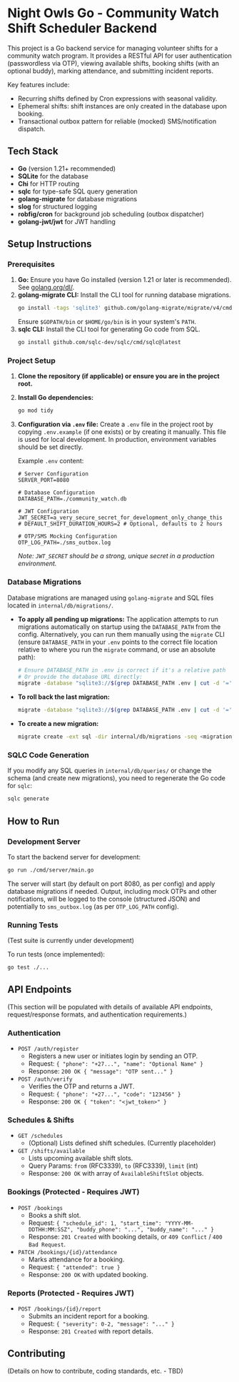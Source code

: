 # Night Owls Go - Community Watch Shift Scheduler Backend

This project is a Go backend service for managing volunteer shifts for a community watch program.
It provides a RESTful API for user authentication (passwordless via OTP), viewing available shifts, booking shifts (with an optional buddy), marking attendance, and submitting incident reports.

Key features include:
- Recurring shifts defined by Cron expressions with seasonal validity.
- Ephemeral shifts: shift instances are only created in the database upon booking.
- Transactional outbox pattern for reliable (mocked) SMS/notification dispatch.

## Tech Stack

- **Go** (version 1.21+ recommended)
- **SQLite** for the database
- **Chi** for HTTP routing
- **sqlc** for type-safe SQL query generation
- **golang-migrate** for database migrations
- **slog** for structured logging
- **robfig/cron** for background job scheduling (outbox dispatcher)
- **golang-jwt/jwt** for JWT handling

## Setup Instructions

### Prerequisites

1.  **Go:** Ensure you have Go installed (version 1.21 or later is recommended).
    See [golang.org/dl/](https://golang.org/dl/).
2.  **golang-migrate CLI:** Install the CLI tool for running database migrations.
    ```bash
    go install -tags 'sqlite3' github.com/golang-migrate/migrate/v4/cmd/migrate@latest
    ```
    Ensure `$GOPATH/bin` or `$HOME/go/bin` is in your system's `PATH`.
3.  **sqlc CLI:** Install the CLI tool for generating Go code from SQL.
    ```bash
    go install github.com/sqlc-dev/sqlc/cmd/sqlc@latest
    ```

### Project Setup

1.  **Clone the repository (if applicable) or ensure you are in the project root.**
2.  **Install Go dependencies:**
    ```bash
    go mod tidy
    ```
3.  **Configuration via `.env` file:**
    Create a `.env` file in the project root by copying `.env.example` (if one exists) or by creating it manually.
    This file is used for local development. In production, environment variables should be set directly.

    Example `.env` content:
    ```env
    # Server Configuration
    SERVER_PORT=8080

    # Database Configuration
    DATABASE_PATH=./community_watch.db

    # JWT Configuration
    JWT_SECRET=a_very_secure_secret_for_development_only_change_this
    # DEFAULT_SHIFT_DURATION_HOURS=2 # Optional, defaults to 2 hours

    # OTP/SMS Mocking Configuration
    OTP_LOG_PATH=./sms_outbox.log
    ```
    *Note: `JWT_SECRET` should be a strong, unique secret in a production environment.*

### Database Migrations

Database migrations are managed using `golang-migrate` and SQL files located in `internal/db/migrations/`.

-   **To apply all pending up migrations:**
    The application attempts to run migrations automatically on startup using the `DATABASE_PATH` from the config.
    Alternatively, you can run them manually using the `migrate` CLI (ensure `DATABASE_PATH` in your `.env` points to the correct file location relative to where you run the `migrate` command, or use an absolute path):
    ```bash
    # Ensure DATABASE_PATH in .env is correct if it's a relative path
    # Or provide the database URL directly:
    migrate -database "sqlite3://$(grep DATABASE_PATH .env | cut -d '=' -f2)" -path internal/db/migrations up
    ```

-   **To roll back the last migration:**
    ```bash
    migrate -database "sqlite3://$(grep DATABASE_PATH .env | cut -d '=' -f2)" -path internal/db/migrations down 1
    ```

-   **To create a new migration:**
    ```bash
    migrate create -ext sql -dir internal/db/migrations -seq <migration_name>
    ```

### SQLC Code Generation

If you modify any SQL queries in `internal/db/queries/` or change the schema (and create new migrations), you need to regenerate the Go code for `sqlc`:

```bash
sqlc generate
```

## How to Run

### Development Server

To start the backend server for development:

```bash
go run ./cmd/server/main.go
```

The server will start (by default on port 8080, as per config) and apply database migrations if needed.
Output, including mock OTPs and other notifications, will be logged to the console (structured JSON) and potentially to `sms_outbox.log` (as per `OTP_LOG_PATH` config).

### Running Tests

(Test suite is currently under development)

To run tests (once implemented):

```bash
go test ./...
```

## API Endpoints

(This section will be populated with details of available API endpoints, request/response formats, and authentication requirements.)

### Authentication

-   `POST /auth/register`
    -   Registers a new user or initiates login by sending an OTP.
    -   Request: `{ "phone": "+27...", "name": "Optional Name" }`
    -   Response: `200 OK { "message": "OTP sent..." }`
-   `POST /auth/verify`
    -   Verifies the OTP and returns a JWT.
    -   Request: `{ "phone": "+27...", "code": "123456" }`
    -   Response: `200 OK { "token": "<jwt_token>" }`

### Schedules & Shifts

-   `GET /schedules`
    -   (Optional) Lists defined shift schedules. (Currently placeholder)
-   `GET /shifts/available`
    -   Lists upcoming available shift slots.
    -   Query Params: `from` (RFC3339), `to` (RFC3339), `limit` (int)
    -   Response: `200 OK` with array of `AvailableShiftSlot` objects.

### Bookings (Protected - Requires JWT)

-   `POST /bookings`
    -   Books a shift slot.
    -   Request: `{ "schedule_id": 1, "start_time": "YYYY-MM-DDTHH:MM:SSZ", "buddy_phone": "...", "buddy_name": "..." }`
    -   Response: `201 Created` with booking details, or `409 Conflict` / `400 Bad Request`.
-   `PATCH /bookings/{id}/attendance`
    -   Marks attendance for a booking.
    -   Request: `{ "attended": true }`
    -   Response: `200 OK` with updated booking.

### Reports (Protected - Requires JWT)

-   `POST /bookings/{id}/report`
    -   Submits an incident report for a booking.
    -   Request: `{ "severity": 0-2, "message": "..." }`
    -   Response: `201 Created` with report details.

## Contributing

(Details on how to contribute, coding standards, etc. - TBD) 